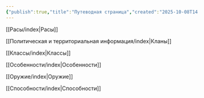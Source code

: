 ```yaml
---
{"publish":true,"title":"Путеводная страница","created":"2025-10-08T14:36:17.942+02:00","modified":"2025-10-23T14:24:36.503+02:00","tags":["Классы","Расы"],"cssclasses":""}
---
```



[[Расы/index\|Расы]]

[[Политическая и территориальная информация/index\|Кланы]]

[[Классы/index\|Классы]]

[[Особенности/index\|Особенности]]

[[Оружие/index\|Оружие]]

[[Способности/index\|Способности]]
